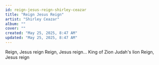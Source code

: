 ```yaml
---
id: reign-jesus-reign-shirley-ceazar
title: "Reign Jesus Reign"
artist: "Shirley Ceazar"
album: ""
cover: ""
created: "May 25, 2025, 8:47 AM"
updated: "May 25, 2025, 8:47 AM"
---
```


Reign, Jesus reign
Reign, Jesus reign...
King of Zion
Judah's lion
Reign, Jesus reign